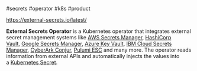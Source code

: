 #secrets #operator #k8s #product 

https://external-secrets.io/latest/

**External Secrets Operator** is a Kubernetes operator that integrates external secret management systems like [AWS Secrets Manager](https://aws.amazon.com/secrets-manager/), [HashiCorp Vault](https://www.vaultproject.io/), [Google Secrets Manager](https://cloud.google.com/secret-manager), [Azure Key Vault](https://azure.microsoft.com/en-us/services/key-vault/), [IBM Cloud Secrets Manager](https://www.ibm.com/cloud/secrets-manager), [CyberArk Conjur](https://www.conjur.org/), [Pulumi ESC](https://www.pulumi.com/product/esc/) and many more. The operator reads information from external APIs and automatically injects the values into a [Kubernetes Secret](https://kubernetes.io/docs/concepts/configuration/secret/).
